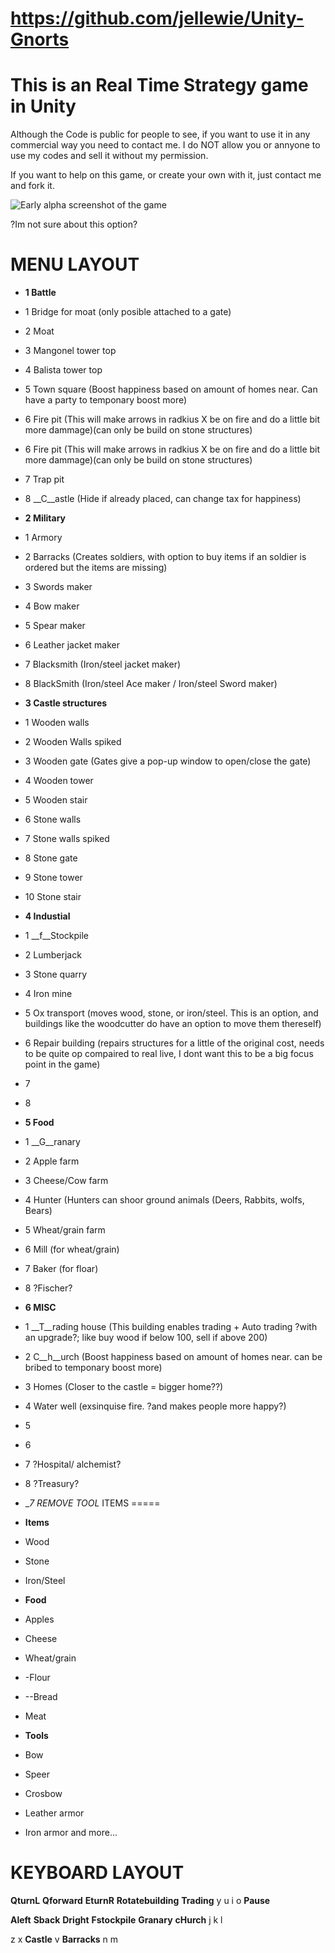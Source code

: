 # https://github.com/jellewie/Unity-Gnorts

# This is an Real Time Strategy game in Unity
Although the Code is public for people to see, if you want to use it in any commercial way you need to contact me.
I do NOT allow you or annyone to use my codes and sell it without my permission.

If you want to help on this game, or create your own with it, just contact me and fork it.

![Early alpha screenshot of the game](https://i.imgur.com/ee2dfmf.png)


?Im not sure about this option?

MENU LAYOUT
====================
* __1 Battle__
* 1 Bridge for moat (only posible attached to a gate)
* 2 Moat
* 3 Mangonel tower top
* 4 Balista tower top
* 5 Town square (Boost happiness based on amount of homes near. Can have a party to temponary boost more)
* 6 Fire pit (This will make arrows in radkius X be on fire and do a little bit more dammage)(can only be build on stone structures)
* 6 Fire pit (This will make arrows in radkius X be on fire and do a little bit more dammage)(can only be build on stone structures)
* 7 Trap pit
* 8 __C__astle (Hide if already placed, can change tax for happiness) 

* __2 Military__
* 1 Armory
* 2 Barracks (Creates soldiers, with option to buy items if an soldier is ordered but the items are missing)
* 3 Swords maker
* 4 Bow maker
* 5 Spear maker
* 6 Leather jacket maker
* 7 Blacksmith (Iron/steel jacket maker)
* 8 BlackSmith (Iron/steel Ace maker / Iron/steel Sword maker) 

* __3 Castle structures__
* 1 Wooden walls
* 2 Wooden Walls spiked
* 3 Wooden gate			(Gates give a pop-up window to open/close the gate)
* 4 Wooden tower
* 5 Wooden stair
* 6 Stone walls
* 7 Stone walls spiked
* 8 Stone gate
* 9 Stone tower
* 10 Stone stair

* __4 Industial__
* 1 __f__Stockpile
* 2 Lumberjack
* 3 Stone quarry
* 4 Iron mine
* 5 Ox transport (moves wood, stone, or iron/steel. This is an option, and buildings like the woodcutter do have an option to move them thereself)
* 6 Repair building (repairs structures for a little of the original cost, needs to be quite op compaired to real live, I dont want this to be a big focus point in the game)
* 7 
* 8 

* __5 Food__
* 1 __G__ranary
* 2 Apple farm
* 3 Cheese/Cow farm
* 4 Hunter (Hunters can shoor ground animals (Deers, Rabbits, wolfs, Bears)
* 5 Wheat/grain farm
* 6 Mill (for wheat/grain)
* 7 Baker (for floar)
* 8 ?Fischer?

* __6 MISC__
* 1 __T__rading house (This building enables trading + Auto trading ?with an upgrade?; like buy wood if below 100, sell if above 200)
* 2 C__h__urch (Boost happiness based on amount of homes near. can be bribed to temponary boost more)
* 3 Homes (Closer to the castle = bigger home??)
* 4 Water well (exsinquise fire. ?and makes people more happy?)
* 5 
* 6 
* 7 ?Hospital/ alchemist?	
* 8 ?Treasury?

* __7 REMOVE TOOL_
ITEMS
=====

* __Items__
* Wood
* Stone
* Iron/Steel
* __Food__
* Apples
* Cheese
* Wheat/grain
* -Flour
* --Bread
* Meat
* __Tools__
* Bow
* Speer
* Crosbow
* Leather armor
* Iron armor
and more...

KEYBOARD LAYOUT
=====

__QturnL__ __Qforward__ __EturnR__ __Rotatebuilding__ __Trading__ y u i o __Pause__

__Aleft__ __Sback__ __Dright__ __Fstockpile__ __Granary__ __cHurch__ j k l 

z x __Castle__ v __Barracks__ n m
